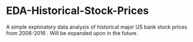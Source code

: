 # EDA-Historical-Stock-Prices
A simple exploratory data analysis of historical major US bank stock prices from 2006-2016 . Will be expanded upon in the future.
